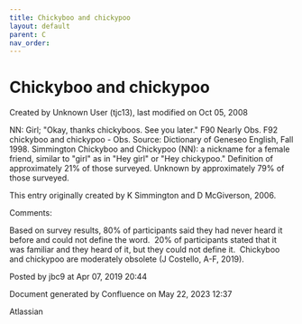 ```yaml
---
title: Chickyboo and chickypoo
layout: default
parent: C
nav_order:
---
```


# Chickyboo and chickypoo

Created by  Unknown User (tjc13), last modified on Oct 05, 2008

NN: Girl; &quot;Okay, thanks chickyboos. See you later.&quot; F90 Nearly Obs. F92 chickyboo and chickypoo - Obs. Source: Dictionary of Geneseo English, Fall 1998. Simmington Chickyboo and Chickypoo (NN): a nickname for a female friend, similar to &quot;girl&quot; as in &quot;Hey girl&quot; or &quot;Hey chickypoo.&quot; Definition of approximately 21% of those surveyed. Unknown by approximately 79% of those surveyed.

This entry originally created by K Simmington and D McGiverson, 2006.

Comments:

Based on survey results, 80% of participants said they had never heard it before and could not define the word.  20% of participants stated that it was familiar and they heard of it, but they could not define it.  Chickyboo and chickypoo are moderately obsolete (J Costello, A-F, 2019).

Posted by jbc9 at Apr 07, 2019 20:44

Document generated by Confluence on May 22, 2023 12:37

Atlassian
